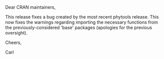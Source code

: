 Dear CRAN maintainers,

This release fixes a bug created by the most recent phytools release.  This now fixes the warnings regarding importing the necessary functions from the previously-considered 'base' packages (apologies for the previous oversight).  

Cheers,

Carl